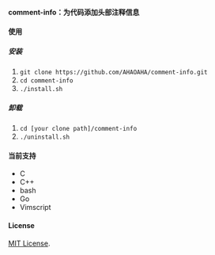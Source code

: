 #### comment-info：为代码添加头部注释信息

#### 使用
##### 安装

1. `git clone https://github.com/AHAOAHA/comment-info.git`
2. `cd comment-info`
3. `./install.sh`

##### 卸载
1. `cd [your clone path]/comment-info`
2. `./uninstall.sh`

#### 当前支持

- C
- C++
- bash
- Go
- Vimscript

#### License

[MIT License](https://github.com/AHAOAHA/comment-info/blob/master/LICENSE).

